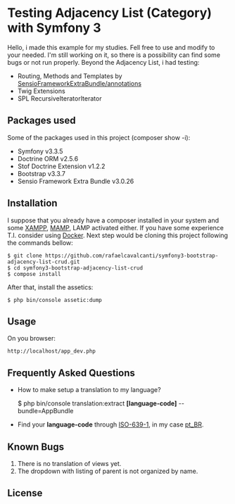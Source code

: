 # Testing Adjacency List (Category) with Symfony 3 

Hello, i made this example for my studies. Fell free to use and modify to your needed. I'm still working on it, so there is a possibility can find some bugs or not run properly.
Beyond the Adjacency List, i had testing:

 - Routing, Methods and Templates by [SensioFrameworkExtraBundle/annotations](https://symfony.com/doc/current/bundles/SensioFrameworkExtraBundle/index.html)
 - Twig Extensions
 - SPL RecursiveIteratorIterator

## Packages used
Some of the packages used in this project (composer show -i):

 - Symfony v3.3.5
 - Doctrine ORM v2.5.6
 - Stof Doctrine Extension v1.2.2
 - Bootstrap v3.3.7
 - Sensio Framework Extra Bundle v3.0.26


## Installation
I suppose that you already have a composer installed in your system and some [XAMPP](https://www.apachefriends.org), [MAMP](https://www.mamp.info/en/), LAMP activated either. If you have some experience T.I. consider using [Docker](https://www.docker.com/). 
Next step would be cloning this project following the commands bellow:

    $ git clone https://github.com/rafaelcavalcanti/symfony3-bootstrap-adjacency-list-crud.git
    $ cd symfony3-bootstrap-adjacency-list-crud
    $ compose install

After that, install the assetics:

    $ php bin/console assetic:dump


## Usage
On you browser:

    http://localhost/app_dev.php

## Frequently Asked Questions

 - How to make setup a translation to my language?
 

    $ php bin/console translation:extract **[language-code]** --bundle=AppBundle

* Find your **language-code** through [ISO-639-1](https://en.wikipedia.org/wiki/List_of_ISO_639-1_codes), in my case [pt_BR](https://en.wikipedia.org/wiki/IETF_language_tag).

## Known Bugs

 1. There is no translation of views yet.
 2. The dropdown with listing of parent is not organized by name.

## License